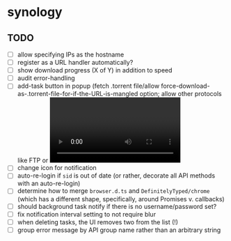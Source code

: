 # synology

## TODO

- [ ] allow specifying IPs as the hostname
- [ ] register as a URL handler automatically?
- [ ] show download progress (X of Y) in addition to speed
- [ ] audit error-handling
- [ ] add-task button in popup (fetch .torrent file/allow force-download-as-.torrent-file-for-if-the-URL-is-mangled option; allow other protocols like FTP or <video> elements too)
- [ ] change icon for notification
- [ ] auto-re-login if `sid` is out of date (or rather, decorate all API methods with an auto-re-login)
- [ ] determine how to merge `browser.d.ts` and `DefinitelyTyped/chrome` (which has a different shape, specifically, around Promises v. callbacks)
- [ ] should background task notify if there is no username/password set?
- [ ] fix notification interval setting to not require blur
- [ ] when deleting tasks, the UI removes two from the list (!)
- [ ] group error message by API group name rather than an arbitrary string
